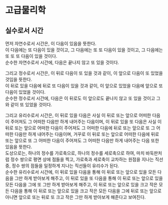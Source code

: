 # 고급물리학
## 실수로서 시간
먼저 자연수로서 시간은, 이 다음이 있음을 뜻한다.  
이 다음에는 또 다음이 있을 것이고, 
그 다음에는 또 또 다음이 있을 것이고, 
그 다음에는 또 또 또 다음이 있을 것이다.  
순수한 자연수로서 시간에, 다음은 끝나지 않고 
또 있을 것이다.

그리고 정수로서 시간은, 이 뒤로 다음이 또 있을 것과 같이,
이 앞으로 다음이 또 있었을 것임을 뜻한다.  
이 뒤로 있을 다음에 뒤로 또 다음이 있을 것과 같이,
이 앞으로 있었을 다음에 앞으로 또 다음이 있었을 것이다.   
순수한 정수로서 시간에, 다음은 이 뒤로도 이 앞으로도 
끝나지 않고 또 있을 것이고 그와 같이 또 있었을 것이다.

그리고 유리수로서 시간은, 이 뒤로 있을 다음은 사실 이 뒤로 또는 앞으로 어떠한 다음이 주어져도 그 어떠한 다음만 하게 내어주는 다음이며, 이 뒤로 있을 또 다음은 사실 이 뒤로 또는 앞으로 어떠한 다음이 주어져도 그 어떠한 다음에 뒤로 또는 앞으로 또 그 어떠한 다음만 하게 내어주는 다음이며, 거꾸로 이 뒤로 또는 앞으로 어떠한 다음에 뒤로 또는 앞으로 또 그 어떠한 다음이 주어져도 그 어떠한 다음만 하게 내어주는 다음 또한 있음을 뜻한다.  
도상으로는, 하나의 정수를 가로축으로, 하나의 정수를 세로축으로 하여, 마치 바둑판처럼 정수 쌍으로 평면 상에 점들을 찍고, 가로축과 세로축이 교차하는 원점을 지나는 직선 중, 정수 쌍의 점들을 일정하게 지나는 직선들이 유리수가 된다.  
순수한 유리수로서 시간에, 이 뒤로 있을 다음을 통해 이 뒤로 또는 앞으로 있을 모든 다음을 그만 하게 받아보게 해주고, 이 뒤로 있을 또 다음을 통해 이 뒤로 또는 앞으로 있을 모든 다음을 그에 또 그만 하게 받아보게 해주고, 이 뒤로 또는 앞으로 있을 크고 작은 모든 다음을 통해 이 뒤로 또는 앞으로 있을 크고 작은 모든 다음을 그에 뒤로 또는 앞으로 아니면 앞으로 또는 뒤로 또 크고 작은 그만 하게 받아보게 해준다고 보여진다.

